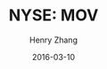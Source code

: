 ---
type: "report"
paper: "MOV_Henry_Zhang.pdf"
author: "Henry Zhang"
company: "Movado Group, Inc."
date: "2016-03-10"
summary: "Movado Group, Inc. (Movado) is a Swiss watch designer,
marketer and distributer based out of New Jersey, USA and is best
known for their Movado Museum Watch. The firm operates in two
main business segments, wholesale and retail. Movado primarily
competes in the accessible luxury and luxury watch categories.
The company’s largest distribution faculty is in Moonachie, New
Jersey, USA, but has smaller operations located in Switzerland,
France, Hong Kong, Canada, China and Singapore."
title: "NYSE: MOV"
---
